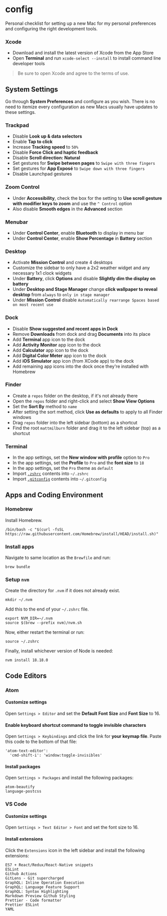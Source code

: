 # config
Personal checklist for setting up a new Mac for my personal preferences and configuring the right development tools.


### Xcode

* Download and install the latest version of Xcode from the App Store
* Open **Terminal** and run `xcode-select --install` to install command line developer tools

> Be sure to open Xcode and agree to the terms of use.


## System Settings

Go through **System Preferences** and configure as you wish. There is no need to itemize every configuration as new Macs usually have updates to these settings.


### Trackpad

* Disable **Look up & data selectors**
* Enable **Tap to click**
* Increase **Tracking speed** to `50%`
* Disable **Force Click and haptic feedback**
* Disable **Scroll direction: Natural**
* Set gestures for **Swipe between pages** to `Swipe with three fingers`
* Set gestures for **App Exposé** to `Swipe down with three fingers`
* Disable Launchpad gestures


### Zoom Control

* Under **Accessibility**, check the box for the setting to **Use scroll gesture with modifier keys to zoom** and use the `^ Control` option
* Also disable **Smooth edges** in the **Advanced** section


### Menubar

* Under **Control Center**, enable **Bluetooth** to display in menu bar
* Under **Control Center**, enable **Show Percentage** in **Battery** section


### Desktop

* Activate **Mission Control** and create 4 desktops
* Customize the sidebar to only have a 2x2 weather widget and any necessary 1x1 clock widgets
* Under **Battery**, click **Options** and disable **Slightly dim the display on battery**
* Under **Desktop and Stage Manager** change **click wallpaper to reveal desktop** from `always` to `only in stage manager`
* Under **Mission Control** disable `Automatically rearrange Spaces based on most recent use`


### Dock

* Disable **Show suggested and recent apps in Dock**
* Remove **Downloads** from dock and drag **Documents** into its place
* Add **Terminal** app icon to the dock
* Add **Activity Monitor** app icon to the dock
* Add **Calculator** app icon to the dock
* Add **Digital Color Meter** app icon to the dock
* Add **iOS Simulator** app icon (from XCode app) to the dock
* Add remaining app icons into the dock once they're installed with Homebrew


### Finder

* Create a `repos` folder on the desktop, if it's not already there
* Open the `repos` folder and right-click and select **Show View Options**
* Set the **Sort By** method to `name`
* After setting the sort method, click **Use as defaults** to apply to all Finder windows
* Drag `repos` folder into the left sidebar (bottom) as a shortcut
* Find the root `mattmilburn` folder and drag it to the left sidebar (top) as a shortcut


### Terminal

* In the app settings, set the **New window with profile** option to `Pro`
* In the app settings, set the **Profile** to `Pro` and the **font size** to `18`
* In the app settings, set the `Pro` theme as `default`
* Import [`.zshrc`](https://github.com/mattmilburn/config/blob/master/.zshrc) contents into `~/.zshrc`
* Import [`.gitconfig`](https://github.com/mattmilburn/config/blob/master/.gitconfig) contents into `~/.gitconfig`


## Apps and Coding Environment

### Homebrew

Install Homebrew.
```
/bin/bash -c "$(curl -fsSL https://raw.githubusercontent.com/Homebrew/install/HEAD/install.sh)"
```


### Install apps

Navigate to same location as the `Brewfile` and run:
```
brew bundle
```


### Setup `nvm`
Create the directory for `.nvm` if it does not already exist.
```
mkdir ~/.nvm
```

Add this to the end of your `~/.zshrc` file.
```
export NVM_DIR=~/.nvm
source $(brew --prefix nvm)/nvm.sh
```

Now, either restart the terminal or run:
```
source ~/.zshrc
```

Finally, install whichever version of Node is needed:
```
nvm install 18.18.0
```


## Code Editors

### Atom

#### Customize settings
Open `Settings > Editor` and set the **Default Font Size** and **Font Size** to 16.

#### Enable keyboard shortcut command to **toggle invisible characters**
Open `Settings > Keybindings` and click the link for **your keymap file**. Paste this code to the bottom of that file:

```
'atom-text-editor':
  'cmd-shift-i': 'window:toggle-invisibles'
```

#### Install packages
Open `Settings > Packages` and install the following packages:

```
atom-beautify
language-postcss
```


### VS Code

#### Customize settings
Open `Settings > Text Editor > Font` and set the font size to 16.

#### Install extensions
Click the `Extensions` icon in the left sidebar and install the following extensions:

```
ES7 + React/Redux/React-Native snippets
ESLint
Github Actions
GitLens - Git supercharged
GraphQL: Inline Operation Execution
GraphQL: Language Feature Support
GraphQL: Syntax Highlighting
Markdown Preview Github Styling
Prettier - Code formatter
Prettier ESLint
YAML
```
